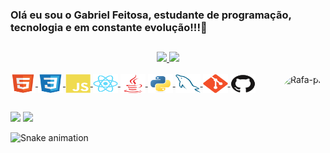 ### Olá eu sou o Gabriel Feitosa, estudante de programação, tecnologia e em constante evolução!!!👋

##

<div align="center">
  <a href="https://github.com/gabrieDF">
  <img height="150em" src="https://github-readme-stats.vercel.app/api?username=gabrieDF&show_icons=true&theme=dracula&include_all_commits=true&count_private=true"/>
    <img height="150em" src="https://github-readme-stats.vercel.app/api/top-langs/?username=gabrieDF&layout=compact&langs_count=7&theme=dracula"/>
  
</div>
<div style="display: inline_block"><br>
  <img align="center" alt="biel-HTML" height="30" width="40" src="https://raw.githubusercontent.com/devicons/devicon/master/icons/html5/html5-original.svg">
  <img align="center" alt="biel-CSS" height="30" width="40" src="https://raw.githubusercontent.com/devicons/devicon/master/icons/css3/css3-original.svg">
  <img align="center" alt="biel-Js" height="30" width="40" src="https://raw.githubusercontent.com/devicons/devicon/master/icons/javascript/javascript-plain.svg">
  <img align="center" alt="biel-React" height="30" width="40" src="https://raw.githubusercontent.com/devicons/devicon/master/icons/react/react-original.svg">
  <img align="center" alt="biel-jv" height="30" width="40" src="https://raw.githubusercontent.com/devicons/devicon/master/icons/java/java-plain.svg">
  <img align="center" alt="biel-Python" height="30" width="40" src="https://raw.githubusercontent.com/devicons/devicon/master/icons/python/python-original.svg">
  <img align="center" alt="biel-mysql" height="30" width="40" src="https://raw.githubusercontent.com/devicons/devicon/master/icons/mysql/mysql-original.svg">
  <img align="center" alt="biel-git" height="30" width="40" src="https://raw.githubusercontent.com/devicons/devicon/master/icons/git/git-plain.svg">
  <img align="center" alt="biel-github" height="30" width="40" src="https://raw.githubusercontent.com/devicons/devicon/master/icons/github/github-original.svg">
  <img align="right" alt="Rafa-pic" height="150"  style="border-radius:80px;" src="https://avatars1.githubusercontent.com/u/8755319?s=460&u=df8268c061249c4b0ca79c11326ae7e9d0a8757a&v=4">
</div>
  
  ##
 <div>
 <a href = "mailto:gabriel.d.feitosa@hotmail.com"><img src="https://img.shields.io/badge/-Gmail-%23333?style=for-the-badge&logo=gmail&logoColor=white" target="_blank"></a>
  <a href="" target="_blank"><img src="https://img.shields.io/badge/-LinkedIn-%230077B5?style=for-the-badge&logo=linkedin&logoColor=white" target="_blank"></a>
   
   ![Snake animation](https://github.com/gabrieDF/gabrieDF/blob/output/github-contribution-grid-snake.svg)
   
  </div>
